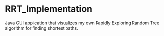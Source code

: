 # RRT_Implementation
Java GUI application that visualizes my own Rapidly Exploring Random Tree algorithm for finding shortest paths.
